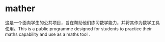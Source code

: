 # mather
这是一个面向学生的公共项目，旨在帮助他们练习数学能力，并将其作为数学工具使用。This is a public programme designed for students to practice their maths capability  and use as a maths tool .
